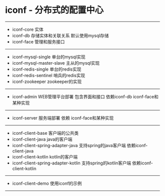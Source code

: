 # iconf - 分布式的配置中心
----------
 - iconf-core 实体
 - iconf-db 存储实体和关联关系 默认使用mysql存储
 - iconf-face 管理和服务接口
----------
 - iconf-mysql-single 单台的mysql实现
 - iconf-mysql-master-slave 主从的mysql实现
 - iconf-redis-single 单台的redis实现
 - iconf-redis-sentinel 哨兵的redis实现
 - iconf-zookeeper zookeeper的实现
----------
 - iconf-admin WEB管理平台部署 包含界面和接口 依赖iconf-db iconf-face和某种实现
----------
 - iconf-server 服务端部署 依赖 iconf-face和某种实现
----------
 - iconf-client-base 客户端的公共类
 - iconf-client-java java的客户端
 - iconf-client-spring-adapter-java 支持spring的java客户端 依赖iconf-client-java
 - iconf-client-kotlin kotlin的客户端
 - iconf-client-spring-adapter-kotlin 支持spring的kotlin客户端 依赖iconf-client-kotlin
----------
 - iconf-client-demo 使用iconf的示例
----------